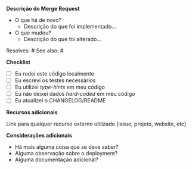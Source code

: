 **Descrição do Merge Request**

- O que há de novo?
  - Descrição do que foi implementado...
- O que mudou?
  - Descrição do que foi alterado...

Resolves: #
See also: #

**Checklist**

- [ ] Eu rodei este código localmente
- [ ] Eu escrevi os testes necessários
- [ ] Eu utilizei _type-hints_ em meu código
- [ ] Eu não deixei dados _hard-coded_ em meu código
- [ ] Eu atualizei o CHANGELOG/README

**Recursos adicionais**

Link para qualquer recurso externo utilizado (issue, projeto, website, etc)

**Considerações adicionais**

- Há mais alguma coisa que se deve saber?
- Alguma observação sobre o deployment?
- Alguma documentação adicional?
